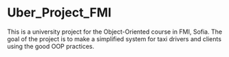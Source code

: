 # Uber_Project_FMI

This is a university project for the Object-Oriented course in FMI, Sofia.
The goal of the project is to make a simplified system for taxi drivers and clients using the good OOP practices.
